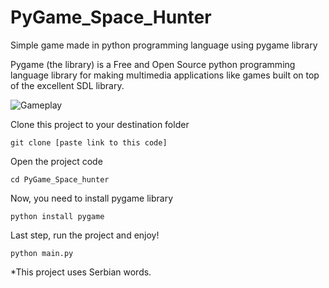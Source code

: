 # PyGame_Space_Hunter
Simple game made in python programming language using pygame library

Pygame (the library) is a Free and Open Source python programming language library
for making multimedia applications like games built on top of the excellent SDL library.

![Gameplay](https://user-images.githubusercontent.com/39196212/73249918-1fb48900-41b6-11ea-97b0-fada6c8c9ecb.JPG)


Clone this project to your destination folder

    git clone [paste link to this code]
    
Open the project code
    
    cd PyGame_Space_hunter

Now, you need to install pygame library

    python install pygame

Last step, run the project and enjoy!

	python main.py

*This project uses Serbian words.
